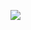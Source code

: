 ![](https://github-readme-stats.vercel.app/api?username=kanishkumar-k&theme=darcula&hide_border=true&include_all_commits=false&count_private=false)<br/>
